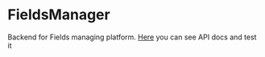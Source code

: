 # FieldsManager
Backend for Fields managing platform.
[Here](https://aeromars-agro.com/docs) you can see API docs and test it
